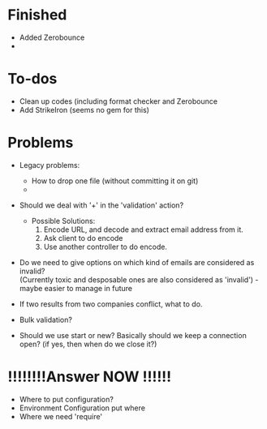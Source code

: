 # Finished
- Added Zerobounce
- 

# To-dos 
- Clean up codes (including format checker and Zerobounce
- Add StrikeIron (seems no gem for this)

# Problems
- Legacy problems:
  - How to drop one file (without committing it on git)
  - 
- Should we deal with '+' in the 'validation' action?
  - Possible Solutions:
    1. Encode URL, and decode and extract email address from it.
    2. Ask client to do encode
    3. Use another controller to do encode.

- Do we need to give options on which kind of emails are considered as invalid? \
  (Currently toxic and desposable ones are also considered as 'invalid') - maybe easier to manage in future

- If two results from two companies conflict, what to do.

- Bulk validation?

- Should we use start or new? Basically should we keep a connection open? (if yes, then when do we close it?)

# !!!!!!!!Answer NOW !!!!!!
- Where to put configuration?
- Environment Configuration put where
- Where we need 'require'
